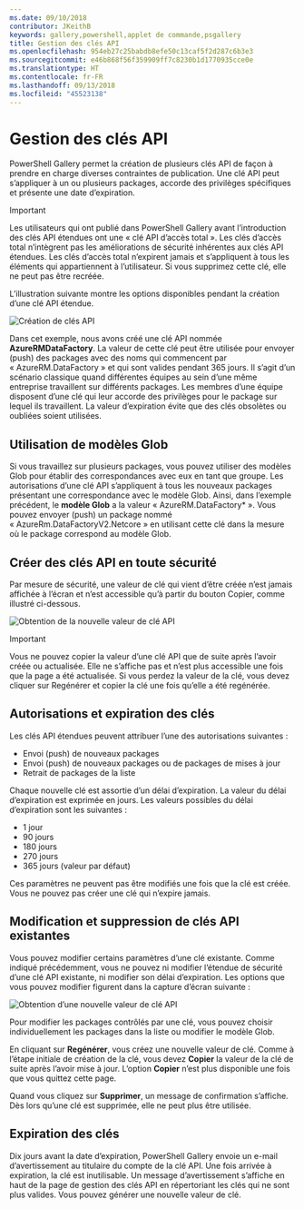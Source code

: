```yaml
---
ms.date: 09/10/2018
contributor: JKeithB
keywords: gallery,powershell,applet de commande,psgallery
title: Gestion des clés API
ms.openlocfilehash: 954eb27c25babdb8efe50c13caf5f2d287c6b3e3
ms.sourcegitcommit: e46b868f56f359909ff7c8230b1d1770935cce0e
ms.translationtype: HT
ms.contentlocale: fr-FR
ms.lasthandoff: 09/13/2018
ms.locfileid: "45523138"
---
```

# <a name="managing-api-keys"></a>Gestion des clés API

PowerShell Gallery permet la création de plusieurs clés API de façon à prendre en charge diverses contraintes de publication. Une clé API peut s’appliquer à un ou plusieurs packages, accorde des privilèges spécifiques et présente une date d’expiration.

> [!IMPORTANT]
> Les utilisateurs qui ont publié dans PowerShell Gallery avant l’introduction des clés API étendues ont une « clé API d’accès total ». Les clés d’accès total n’intègrent pas les améliorations de sécurité inhérentes aux clés API étendues. Les clés d’accès total n’expirent jamais et s’appliquent à tous les éléments qui appartiennent à l’utilisateur. Si vous supprimez cette clé, elle ne peut pas être recréée.

L’illustration suivante montre les options disponibles pendant la création d’une clé API étendue.

![Création de clés API](../../Images/PSGallery_KeyScoped.png)

Dans cet exemple, nous avons créé une clé API nommée **AzureRMDataFactory**. La valeur de cette clé peut être utilisée pour envoyer (push) des packages avec des noms qui commencent par « AzureRM.DataFactory » et qui sont valides pendant 365 jours. Il s’agit d’un scénario classique quand différentes équipes au sein d’une même entreprise travaillent sur différents packages. Les membres d’une équipe disposent d’une clé qui leur accorde des privilèges pour le package sur lequel ils travaillent.
La valeur d’expiration évite que des clés obsolètes ou oubliées soient utilisées.

## <a name="using-glob-patterns"></a>Utilisation de modèles Glob

Si vous travaillez sur plusieurs packages, vous pouvez utiliser des modèles Glob pour établir des correspondances avec eux en tant que groupe. Les autorisations d’une clé API s’appliquent à tous les nouveaux packages présentant une correspondance avec le modèle Glob. Ainsi, dans l’exemple précédent, le **modèle Glob** a la valeur « AzureRM.DataFactory* ». Vous pouvez envoyer (push) un package nommé « AzureRm.DataFactoryV2.Netcore » en utilisant cette clé dans la mesure où le package correspond au modèle Glob.

## <a name="create-api-keys-securely"></a>Créer des clés API en toute sécurité

Par mesure de sécurité, une valeur de clé qui vient d’être créée n’est jamais affichée à l’écran et n’est accessible qu’à partir du bouton Copier, comme illustré ci-dessous.

![Obtention de la nouvelle valeur de clé API](../../Images/PSGallery_CopyCreatedKey.png)

> [!IMPORTANT]
> Vous ne pouvez copier la valeur d’une clé API que de suite après l’avoir créée ou actualisée. Elle ne s’affiche pas et n’est plus accessible une fois que la page a été actualisée. Si vous perdez la valeur de la clé, vous devez cliquer sur Regénérer et copier la clé une fois qu’elle a été regénérée.

## <a name="key-permissions-and-expiration"></a>Autorisations et expiration des clés

Les clés API étendues peuvent attribuer l’une des autorisations suivantes :

- Envoi (push) de nouveaux packages
- Envoi (push) de nouveaux packages ou de packages de mises à jour
- Retrait de packages de la liste

Chaque nouvelle clé est assortie d’un délai d’expiration. La valeur du délai d’expiration est exprimée en jours. Les valeurs possibles du délai d’expiration sont les suivantes :

- 1 jour
- 90 jours
- 180 jours
- 270 jours
- 365 jours (valeur par défaut)

Ces paramètres ne peuvent pas être modifiés une fois que la clé est créée. Vous ne pouvez pas créer une clé qui n’expire jamais.

## <a name="editing-and-deleting-existing-api-keys"></a>Modification et suppression de clés API existantes

Vous pouvez modifier certains paramètres d’une clé existante. Comme indiqué précédemment, vous ne pouvez ni modifier l’étendue de sécurité d’une clé API existante, ni modifier son délai d’expiration. Les options que vous pouvez modifier figurent dans la capture d’écran suivante :

![Obtention d’une nouvelle valeur de clé API](../../Images/PSGallery_EditAPIKey.png)

Pour modifier les packages contrôlés par une clé, vous pouvez choisir individuellement les packages dans la liste ou modifier le modèle Glob.

En cliquant sur **Regénérer**, vous créez une nouvelle valeur de clé. Comme à l’étape initiale de création de la clé, vous devez **Copier** la valeur de la clé de suite après l’avoir mise à jour. L’option **Copier** n’est plus disponible une fois que vous quittez cette page.

Quand vous cliquez sur **Supprimer**, un message de confirmation s’affiche. Dès lors qu’une clé est supprimée, elle ne peut plus être utilisée.

## <a name="key-expiration"></a>Expiration des clés

Dix jours avant la date d’expiration, PowerShell Gallery envoie un e-mail d’avertissement au titulaire du compte de la clé API. Une fois arrivée à expiration, la clé est inutilisable. Un message d’avertissement s’affiche en haut de la page de gestion des clés API en répertoriant les clés qui ne sont plus valides. Vous pouvez générer une nouvelle valeur de clé.
